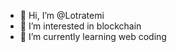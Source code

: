 - 👋 Hi, I’m @Lotratemi
- 👀 I’m interested in blockchain
- 🌱 I’m currently learning web coding

<!---
Lotratemi/Lotratemi is a ✨ special ✨ repository because its `README.md` (this file) appears on your GitHub profile.
You can click the Preview link to take a look at your changes.
--->
